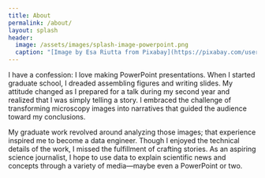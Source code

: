 ```yaml
---
title: About
permalink: /about/
layout: splash
header:
  image: /assets/images/splash-image-powerpoint.png
  caption: "[Image by Esa Riutta from Pixabay](https://pixabay.com/users/EsaRiutta-1582392/?utm_source=link-attribution&amp;utm_medium=referral&amp;utm_campaign=image&amp;utm_content=1783010)"
---
```

I have a confession: I love making PowerPoint presentations. When I started
graduate school, I dreaded assembling figures and writing slides. My attitude
changed as I prepared for a talk during my second year and realized that I was
simply telling a story. I embraced the challenge of transforming microscopy
images into narratives that guided the audience toward my conclusions.

My graduate work revolved around analyzing those images; that experience
inspired me to become a data engineer. Though I enjoyed the technical details
of the work, I missed the fulfillment of crafting stories. As an aspiring
science journalist, I hope to use data to explain scientific news and
concepts through a variety of media—maybe even a PowerPoint or two.
